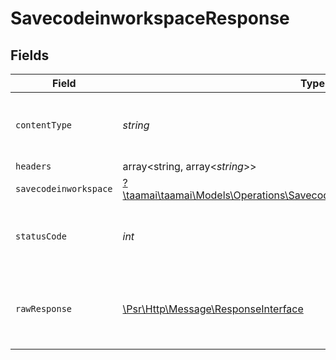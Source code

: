 # SavecodeinworkspaceResponse


## Fields

| Field                                                                                                                                         | Type                                                                                                                                          | Required                                                                                                                                      | Description                                                                                                                                   |
| --------------------------------------------------------------------------------------------------------------------------------------------- | --------------------------------------------------------------------------------------------------------------------------------------------- | --------------------------------------------------------------------------------------------------------------------------------------------- | --------------------------------------------------------------------------------------------------------------------------------------------- |
| `contentType`                                                                                                                                 | *string*                                                                                                                                      | :heavy_check_mark:                                                                                                                            | HTTP response content type for this operation                                                                                                 |
| `headers`                                                                                                                                     | array<string, array<*string*>>                                                                                                                | :heavy_minus_sign:                                                                                                                            | N/A                                                                                                                                           |
| `savecodeinworkspace`                                                                                                                         | [?\taamai\taamai\Models\Operations\SavecodeinworkspaceSavecodeinworkspace](../../Models/Operations/SavecodeinworkspaceSavecodeinworkspace.md) | :heavy_minus_sign:                                                                                                                            | OK                                                                                                                                            |
| `statusCode`                                                                                                                                  | *int*                                                                                                                                         | :heavy_check_mark:                                                                                                                            | HTTP response status code for this operation                                                                                                  |
| `rawResponse`                                                                                                                                 | [\Psr\Http\Message\ResponseInterface](https://www.php-fig.org/psr/psr-7/#33-psrhttpmessageresponseinterface)                                  | :heavy_minus_sign:                                                                                                                            | Raw HTTP response; suitable for custom response parsing                                                                                       |
